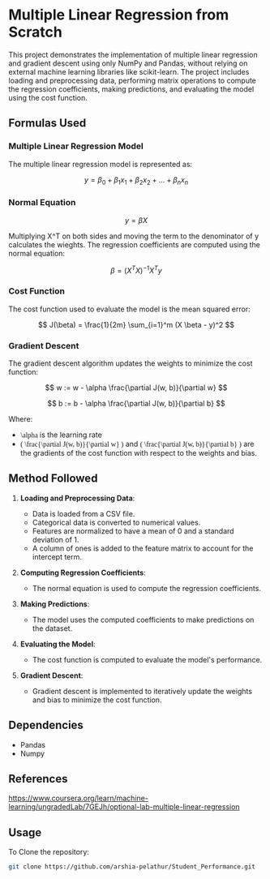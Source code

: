 # Multiple Linear Regression from Scratch

This project demonstrates the implementation of multiple linear regression and gradient descent using only NumPy and Pandas, without relying on external machine learning libraries like scikit-learn. The project includes loading and preprocessing data, performing matrix operations to compute the regression coefficients, making predictions, and evaluating the model using the cost function.

## Formulas Used

### Multiple Linear Regression Model

The multiple linear regression model is represented as:

$$ y = \beta_0 + \beta_1 x_1 + \beta_2 x_2 + \ldots + \beta_n x_n $$

### Normal Equation

$$ y = \beta X $$

Multiplying X^T on both sides and moving the term to the denominator of y calculates the wieghts. 
The regression coefficients are computed using the normal equation:

$$ \beta = (X^T X)^{-1} X^T y $$

### Cost Function

The cost function used to evaluate the model is the mean squared error:

$$ J(\beta) = \frac{1}{2m} \sum_{i=1}^m (X \beta - y)^2 $$

### Gradient Descent

The gradient descent algorithm updates the weights to minimize the cost function:

$$ w := w - \alpha \frac{\partial J(w, b)}{\partial w} $$

$$ b := b - \alpha \frac{\partial J(w, b)}{\partial b} $$

Where:
- <span style="font-family: 'Times New Roman', Times, serif;"> \alpha </span> is the learning rate
- <span style="font-family: 'Times New Roman', Times, serif;">\( \frac{\partial J(w, b)}{\partial w} \)</span> and <span style="font-family: 'Times New Roman', Times, serif;">\( \frac{\partial J(w, b)}{\partial b} \)</span> are the gradients of the cost function with respect to the weights and bias.

## Method Followed

1. **Loading and Preprocessing Data**:
   - Data is loaded from a CSV file.
   - Categorical data is converted to numerical values.
   - Features are normalized to have a mean of 0 and a standard deviation of 1.
   - A column of ones is added to the feature matrix to account for the intercept term.

2. **Computing Regression Coefficients**:
   - The normal equation is used to compute the regression coefficients.

3. **Making Predictions**:
   - The model uses the computed coefficients to make predictions on the dataset.

4. **Evaluating the Model**:
   - The cost function is computed to evaluate the model's performance.

5. **Gradient Descent**:
   - Gradient descent is implemented to iteratively update the weights and bias to minimize the cost function.

## Dependencies
- Pandas
- Numpy

## References
https://www.coursera.org/learn/machine-learning/ungradedLab/7GEJh/optional-lab-multiple-linear-regression

## Usage
To Clone the repository:
   ```bash
   git clone https://github.com/arshia-pelathur/Student_Performance.git


